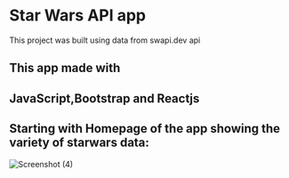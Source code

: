 # Star Wars API app

This project was built using data from swapi.dev api

## This app made with
JavaScript,Bootstrap and Reactjs
--------------------------------------------
## Starting with Homepage of the app showing the variety of starwars data:
![Screenshot (4)](https://github.com/user-attachments/assets/b45d2e3a-3130-41de-8c19-c94099a753dd)
